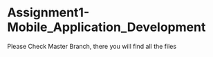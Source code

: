 # Assignment1-Mobile_Application_Development

Please Check Master Branch, there you will find all the files
